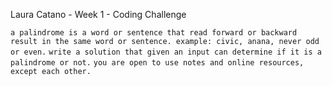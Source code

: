 Laura Catano -
Week 1 - Coding Challenge

`a palindrome is a word or sentence that read forward or backward result in the same word or sentence. example: civic, anana, never odd or even.`
`write a solution that given an input can determine if it is a palindrome or not.`
`you are open to use notes and online resources, except each other.`
